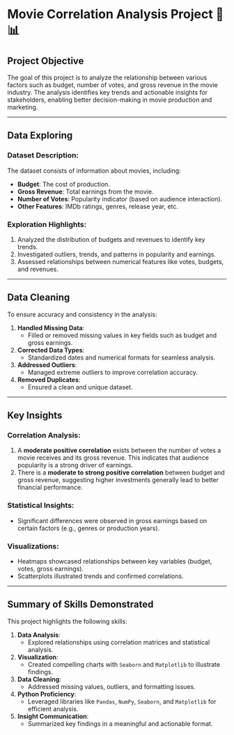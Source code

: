 # Movie Correlation Analysis Project 🎥📊

## **Project Objective**
The goal of this project is to analyze the relationship between various factors such as budget, number of votes, and gross revenue in the movie industry. The analysis identifies key trends and actionable insights for stakeholders, enabling better decision-making in movie production and marketing.

---

## **Data Exploring**
### Dataset Description:
The dataset consists of information about movies, including:
- **Budget**: The cost of production.
- **Gross Revenue**: Total earnings from the movie.
- **Number of Votes**: Popularity indicator (based on audience interaction).
- **Other Features**: IMDb ratings, genres, release year, etc.

### Exploration Highlights:
1. Analyzed the distribution of budgets and revenues to identify key trends.
2. Investigated outliers, trends, and patterns in popularity and earnings.
3. Assessed relationships between numerical features like votes, budgets, and revenues.

---

## **Data Cleaning**
To ensure accuracy and consistency in the analysis:
1. **Handled Missing Data**:
   - Filled or removed missing values in key fields such as budget and gross earnings.
2. **Corrected Data Types**:
   - Standardized dates and numerical formats for seamless analysis.
3. **Addressed Outliers**:
   - Managed extreme outliers to improve correlation accuracy.
4. **Removed Duplicates**:
   - Ensured a clean and unique dataset.

---

## **Key Insights**
### Correlation Analysis:
1. A **moderate positive correlation** exists between the number of votes a movie receives and its gross revenue. This indicates that audience popularity is a strong driver of earnings.
2. There is a **moderate to strong positive correlation** between budget and gross revenue, suggesting higher investments generally lead to better financial performance.

### Statistical Insights:
- Significant differences were observed in gross earnings based on certain factors (e.g., genres or production years).

### Visualizations:
- Heatmaps showcased relationships between key variables (budget, votes, gross earnings).
- Scatterplots illustrated trends and confirmed correlations.

---

## **Summary of Skills Demonstrated**
This project highlights the following skills:
1. **Data Analysis**:
   - Explored relationships using correlation matrices and statistical analysis.
2. **Visualization**:
   - Created compelling charts with `Seaborn` and `Matplotlib` to illustrate findings.
3. **Data Cleaning**:
   - Addressed missing values, outliers, and formatting issues.
4. **Python Proficiency**:
   - Leveraged libraries like `Pandas`, `NumPy`, `Seaborn`, and `Matplotlib` for efficient analysis.
5. **Insight Communication**:
   - Summarized key findings in a meaningful and actionable format.
